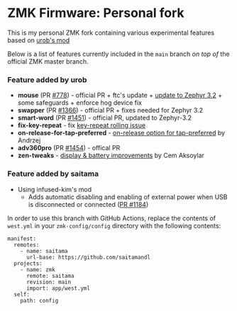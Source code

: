 # ZMK Firmware: Personal fork
This is my personal ZMK fork containing various experimental features based on [urob's mod](https://github.com/urob/zmk)

Below is a list of features currently included in the `main` branch _on top of_
the official ZMK master branch.
### Feature added by urob
- **mouse** (PR [#778](https://github.com/zmkfirmware/zmk/pull/778)) - official PR + ftc's update + [update to Zephyr 3.2](https://github.com/urob/zmk/tree/mouse-3.2) + some safeguards + enforce hog device fix
- **swapper** (PR [#1366](https://github.com/zmkfirmware/zmk/pull/1366)) - official PR + fixes needed for Zephyr 3.2
- **smart-word** (PR [#1451](https://github.com/zmkfirmware/zmk/pull/1451)) - official PR, updated to Zephyr-3.2
- **fix-key-repeat** - fix [key-repeat rolling issue](https://github.com/zmkfirmware/zmk/issues/1207)
- **on-release-for-tap-preferred** - [on-release option for tap-preferred](https://github.com/celejewski/zmk/commit/d7a8482712d87963e59b74238667346221199293) by Andrzej
- **adv360pro** (PR [#1454](https://github.com/zmkfirmware/zmk/pull/1454)) - offical PR
- **zen-tweaks** - [display & battery improvements](https://github.com/caksoylar/zmk/tree/caksoylar/zen-v1%2Bv2) by Cem Aksoylar

### Feature added by saitama
- Using infused-kim's mod
  - Adds automatic disabling and enabling of external power when USB is disconnected or connected ([PR #1184](https://github.com/zmkfirmware/zmk/pull/1184))

In order to use this branch with GitHub Actions, replace the contents of `west.yml` in
your `zmk-config/config` directory with the following contents:

```
manifest:
  remotes:
    - name: saitama
      url-base: https://github.com/saitamandl
  projects:
    - name: zmk
      remote: saitama
      revision: main
      import: app/west.yml
  self:
    path: config
```
